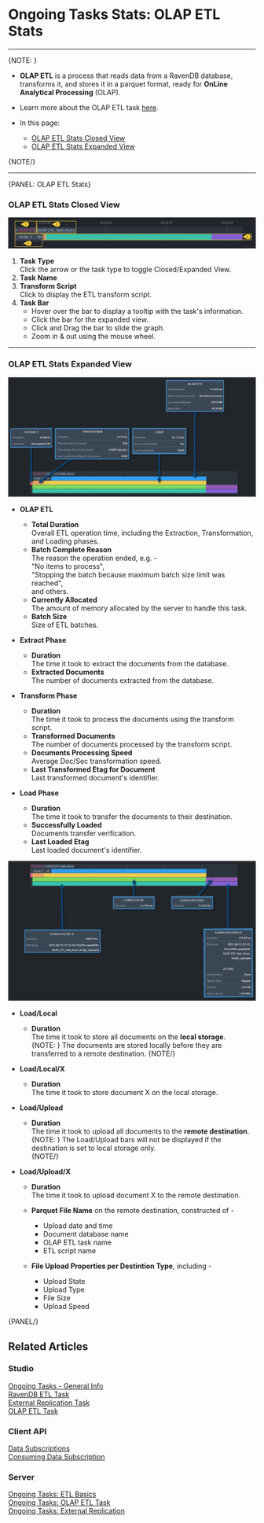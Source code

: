 ﻿# Ongoing Tasks Stats: OLAP ETL Stats
---

{NOTE: }

* **OLAP ETL** is a process that reads data from a RavenDB database, 
  transforms it, and stores it in a parquet format, ready for **OnLine 
  Analytical Processing** (OLAP).  
* Learn more about the OLAP ETL task [here](../../../../studio/database/tasks/ongoing-tasks/olap-etl-task).  

* In this page:  
    * [OLAP ETL Stats Closed View](../../../../studio/database/stats/ongoing-tasks-stats/olap-etl-stats#olap-etl-stats-closed-view)  
    * [OLAP ETL Stats Expanded View](../../../../studio/database/stats/ongoing-tasks-stats/olap-etl-stats#olap-etl-stats-expanded-view)  

{NOTE/}

---

{PANEL: OLAP ETL Stats}

### OLAP ETL Stats Closed View

![OLAP ETL Stats Closed View](images/stats-view-15-olap-etl-closed-view.png "OLAP ETL Stats Closed View")

1. **Task Type**  
   Click the arrow or the task type to toggle Closed/Expanded View.  
2. **Task Name**  
3. **Transform Script**  
   Click to display the ETL transform script.  
4. **Task Bar**  
    * Hover over the bar to display a tooltip with the task's information.  
    * Click the bar for the expanded view.  
    * Click and Drag the bar to slide the graph.  
    * Zoom in & out using the mouse wheel.  

---

### OLAP ETL Stats Expanded View

![OLAP ETL Stats Expanded View (1)](images/stats-view-16-olap-etl-extracted-view_1.png "OLAP ETL Stats Expanded View (1)")

* **OLAP ETL**  
   * **Total Duration**  
     Overall ETL operation time, including the Extraction, 
     Transformation, and Loading phases.  
   * **Batch Complete Reason**  
     The reason the operation ended, e.g. -  
     "No items to process",  
     "Stopping the batch because maximum batch size limit was reached",  
     and others.  
   * **Currently Allocated**  
     The amount of memory allocated by the server to handle this task.  
   * **Batch Size**  
     Size of ETL batches.  

* **Extract Phase**  
   * **Duration**  
     The time it took to extract the documents from the database.  
   * **Extracted Documents**  
     The number of documents extracted from the database.  

* **Transform Phase**  
   * **Duration**  
     The time it took to process the documents using the transform script.  
   * **Transformed Documents**  
     The number of documents processed by the transform script.  
   * **Documents Processing Speed**  
     Average Doc/Sec transformation speed.  
   * **Last Transformed Etag for Document**  
     Last transformed document's identifier.  

* **Load Phase**  
   * **Duration**  
     The time it took to transfer the documents to their destination.  
   * **Successfully Loaded**  
     Documents transfer verification.  
   * **Last Loaded Etag**  
     Last loaded document's identifier.  

![OLAP ETL Stats Expanded View (2)](images/stats-view-16-olap-etl-extracted-view_2.png "OLAP ETL Stats Expanded View (2)")

* **Load/Local**  
   * **Duration**  
     The time it took to store all documents on the **local storage**.  
       {NOTE: }
       The documents are stored locally before they are transferred to a remote destination.
       {NOTE/}

* **Load/Local/X**  
   * **Duration**  
     The time it took to store document X on the local storage.  

* **Load/Upload**  
   * **Duration**  
     The time it took to upload all documents to the **remote destination**.  
       {NOTE: }
       The Load/Upload bars will not be displayed if the destination is set to local storage only.  
       {NOTE/}

* **Load/Upload/X**  
   * **Duration**  
     The time it took to upload document X to the remote destination.  

   * **Parquet File Name** on the remote destination, constructed of -  
      * Upload date and time  
      * Document database name  
      * OLAP ETL task name  
      * ETL script name  
   * **File Upload Properties per Destintion Type**, including -  
      * Upload State  
      * Upload Type  
      * File Size  
      * Upload Speed

{PANEL/}


## Related Articles  

### Studio  
[Ongoing Tasks - General Info](../../../../studio/database/tasks/ongoing-tasks/general-info)  
[RavenDB ETL Task](../../../../studio/database/tasks/ongoing-tasks/ravendb-etl-task)  
[External Replication Task](../../../../studio/database/tasks/ongoing-tasks/external-replication-task)  
[OLAP ETL Task](../../../../studio/database/tasks/ongoing-tasks/olap-etl-task)  

### Client API  
[Data Subscriptions](../../../../client-api/data-subscriptions/what-are-data-subscriptions)  
[Consuming Data Subscription](../../../../client-api/data-subscriptions/consumption/how-to-consume-data-subscription)  

### Server  
[Ongoing Tasks: ETL Basics](../../../../server/ongoing-tasks/etl/basics#ongoing-tasks-etl-basics)  
[Ongoing Tasks: OLAP ETL Task](../../../../server/ongoing-tasks/etl/olap)  
[Ongoing Tasks: External Replication](../../../../server/ongoing-tasks/external-replication)  
